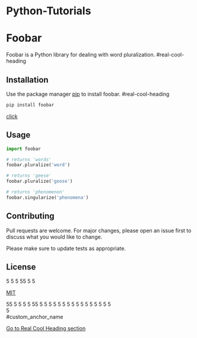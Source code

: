 # Python-Tutorials
<a name="Foobar"></a>
# Foobar
Foobar is a Python library for dealing with word pluralization.
#real-cool-heading
## Installation

Use the package manager [pip](https://pip.pypa.io/en/stable/) to install foobar.
#real-cool-heading

```bash
pip install foobar
```
[click](#-custom_anchor_name)

## Usage

```python
import foobar

# returns 'words'
foobar.pluralize('word')

# returns 'geese'
foobar.pluralize('goose')

# returns 'phenomenon'
foobar.singularize('phenomena')
```

## Contributing

Pull requests are welcome. For major changes, please open an issue first
to discuss what you would like to change.

Please make sure to update tests as appropriate.

## License
5
5
5
55
5
5

[MIT](https://choosealicense.com/licenses/mit/)

55
5
5
5
5
55
5
5
5
5
5
5
5
5
5
5
5
5
5
5
5
5
<br>
5
</br>
#custom_anchor_name

[Go to Real Cool Heading section](#real-cool-heading)
